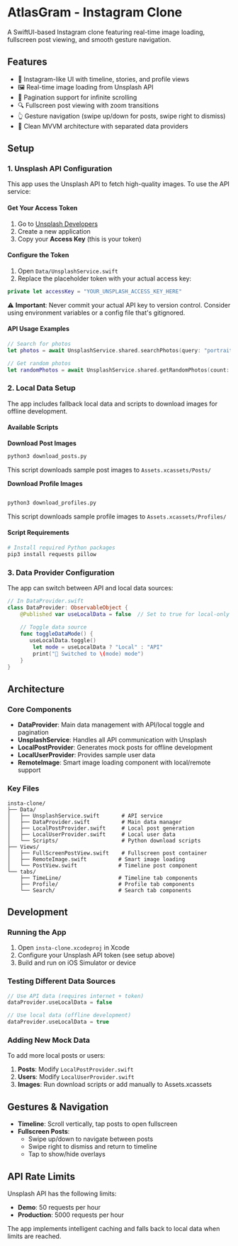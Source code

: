 # AtlasGram - Instagram Clone

A SwiftUI-based Instagram clone featuring real-time image loading, fullscreen post viewing, and smooth gesture navigation.

## Features

- 📱 Instagram-like UI with timeline, stories, and profile views
- 🖼️ Real-time image loading from Unsplash API
- 📄 Pagination support for infinite scrolling
- 🔍 Fullscreen post viewing with zoom transitions
- 👆 Gesture navigation (swipe up/down for posts, swipe right to dismiss)
- 🎨 Clean MVVM architecture with separated data providers

## Setup

### 1. Unsplash API Configuration

This app uses the Unsplash API to fetch high-quality images. To use the API service:

#### Get Your Access Token
1. Go to [Unsplash Developers](https://unsplash.com/developers)
2. Create a new application
3. Copy your **Access Key** (this is your token)

#### Configure the Token
1. Open `Data/UnsplashService.swift`
2. Replace the placeholder token with your actual access key:

```swift
private let accessKey = "YOUR_UNSPLASH_ACCESS_KEY_HERE"
```

⚠️ **Important**: Never commit your actual API key to version control. Consider using environment variables or a config file that's gitignored.

#### API Usage Examples
```swift
// Search for photos
let photos = await UnsplashService.shared.searchPhotos(query: "portrait", page: 1, perPage: 20)

// Get random photos
let randomPhotos = await UnsplashService.shared.getRandomPhotos(count: 10, query: "lifestyle")
```

### 2. Local Data Setup

The app includes fallback local data and scripts to download images for offline development.

#### Available Scripts

**Download Post Images**
```bash
python3 download_posts.py
```
This script downloads sample post images to `Assets.xcassets/Posts/`

**Download Profile Images**
```bash

python3 download_profiles.py
```
This script downloads sample profile images to `Assets.xcassets/Profiles/`

#### Script Requirements
```bash
# Install required Python packages
pip3 install requests pillow
```

### 3. Data Provider Configuration

The app can switch between API and local data sources:

```swift
// In DataProvider.swift
class DataProvider: ObservableObject {
    @Published var useLocalData = false  // Set to true for local-only mode
    
    // Toggle data source
    func toggleDataMode() {
       useLocalData.toggle()
        let mode = useLocalData ? "Local" : "API"
        print("🔄 Switched to \(mode) mode")
    }
}
```

## Architecture

### Core Components

- **DataProvider**: Main data management with API/local toggle and pagination
- **UnsplashService**: Handles all API communication with Unsplash
- **LocalPostProvider**: Generates mock posts for offline development
- **LocalUserProvider**: Provides sample user data
- **RemoteImage**: Smart image loading component with local/remote support

### Key Files

```
insta-clone/
├── Data/
│   ├── UnsplashService.swift       # API service
│   ├── DataProvider.swift          # Main data manager
│   ├── LocalPostProvider.swift     # Local post generation
│   ├── LocalUserProvider.swift     # Local user data
│   └── Scripts/                    # Python download scripts
├── Views/
│   ├── FullScreenPostView.swift    # Fullscreen post container
│   ├── RemoteImage.swift          # Smart image loading
│   └── PostView.swift             # Timeline post component
└── tabs/
    ├── TimeLine/                  # Timeline tab components
    ├── Profile/                   # Profile tab components
    └── Search/                    # Search tab components
```

## Development

### Running the App

1. Open `insta-clone.xcodeproj` in Xcode
2. Configure your Unsplash API token (see setup above)
3. Build and run on iOS Simulator or device

### Testing Different Data Sources

```swift
// Use API data (requires internet + token)
dataProvider.useLocalData = false

// Use local data (offline development)
dataProvider.useLocalData = true
```

### Adding New Mock Data

To add more local posts or users:

1. **Posts**: Modify `LocalPostProvider.swift`
2. **Users**: Modify `LocalUserProvider.swift`
3. **Images**: Run download scripts or add manually to Assets.xcassets

## Gestures & Navigation

- **Timeline**: Scroll vertically, tap posts to open fullscreen
- **Fullscreen Posts**: 
  - Swipe up/down to navigate between posts
  - Swipe right to dismiss and return to timeline
  - Tap to show/hide overlays

## API Rate Limits

Unsplash API has the following limits:
- **Demo**: 50 requests per hour
- **Production**: 5000 requests per hour

The app implements intelligent caching and falls back to local data when limits are reached.
